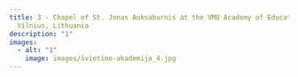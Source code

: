 ```yaml
---
title: 3 - Chapel of St. Jonas Auksaburnis at the VMU Academy of Education,
  Vilnius, Lithuania
description: "1"
images:
  - alt: "1"
    image: images/švietimo-akademija_4.jpg
---
```

